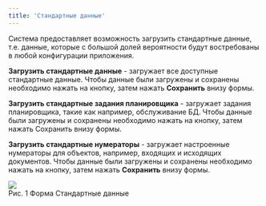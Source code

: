 ```yaml
---
title: 'Стандартные данные'
---
```


Система предоставляет возможность загрузить стандартные данные, т.е. данные, которые с большой долей вероятности будут востребованы в любой конфигурации приложения.

**Загрузить стандартные данные** - загружает все доступные стандартные данные. 
Чтобы данные были загружены и сохранены необходимо нажать на кнопку, затем нажать **Сохранить** внизу формы.

**Загрузить стандартные задания планировщика** - загружает задания планировщика, такие как например, обслуживание БД. 
Чтобы данные были загружены и сохранены необходимо нажать на кнопку, затем нажать Сохранить внизу формы.

**Загрузить стандартные нумераторы** - загружает настроенные нумераторы для объектов, например, входящих и исходящих документов. 
Чтобы данные были загружены и сохранены необходимо нажать на кнопку, затем нажать **Сохранить** внизу формы.

![](img/app_standart1.png)  
Рис. 1 Форма Стандартные данные  

